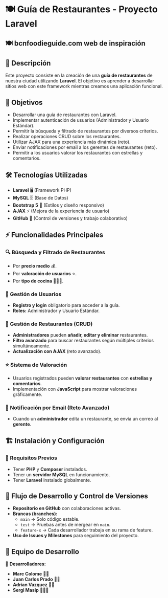 # 🍽️ Guía de Restaurantes - Proyecto Laravel

## 🍽️ bcnfoodieguide.com   web de inspiración


## 📌 Descripción
Este proyecto consiste en la creación de una **guía de restaurantes** de nuestra ciudad utilizando **Laravel**. 
El objetivo es aprender a desarrollar sitios web con este framework mientras creamos una aplicación funcional.

## 🎯 Objetivos
- Desarrollar una guía de restaurantes con Laravel.
- Implementar autenticación de usuarios (Administrador y Usuario Estándar).
- Permitir la búsqueda y filtrado de restaurantes por diversos criterios.
- Realizar operaciones CRUD sobre los restaurantes.
- Utilizar AJAX para una experiencia más dinámica (reto).
- Enviar notificaciones por email a los gerentes de restaurantes (reto).
- Permitir a los usuarios valorar los restaurantes con estrellas y comentarios.

## 🛠️ Tecnologías Utilizadas
- **Laravel** 🖥️ (Framework PHP)
- **MySQL** 🗄️ (Base de Datos)
- **Bootstrap 5** 🎨 (Estilos y diseño responsivo)
- **AJAX** ⚡ (Mejora de la experiencia de usuario)
- **GitHub** 🐙 (Control de versiones y trabajo colaborativo)

## ⚡ Funcionalidades Principales
### 🔍 Búsqueda y Filtrado de Restaurantes
- Por **precio medio** 💰.
- Por **valoración de usuarios** ⭐.
- Por **tipo de cocina** 🍕🥗🍣.

### 👥 Gestión de Usuarios
- **Registro y login** obligatorio para acceder a la guía.
- **Roles:** Administrador y Usuario Estándar.

### 🏢 Gestión de Restaurantes (CRUD)
- **Administradores** pueden **añadir, editar y eliminar** restaurantes.
- **Filtro avanzado** para buscar restaurantes según múltiples criterios simultáneamente.
- **Actualización con AJAX** (reto avanzado).

### ⭐ Sistema de Valoración
- Usuarios registrados pueden **valorar restaurantes** con **estrellas y comentarios**.
- Implementación con **JavaScript** para mostrar valoraciones gráficamente.

### 📧 Notificación por Email (Reto Avanzado)
- Cuando un **administrador** edita un restaurante, se envía un correo al **gerente**.

## 🏗️ Instalación y Configuración
### 🔹 Requisitos Previos
- Tener **PHP** y **Composer** instalados.
- Tener un **servidor MySQL** en funcionamiento.
- Tener **Laravel** instalado globalmente.

## 🔄 Flujo de Desarrollo y Control de Versiones
- **Repositorio en GitHub** con colaboraciones activas.
- **Brancas (branches):**
  - `main` -> Solo código estable.
  - `test` -> Pruebas antes de mergear en `main`.
  - `feature-x` -> Cada desarrollador trabaja en su rama de feature.
- **Uso de Issues y Milestones** para seguimiento del proyecto.

## 🚀 Equipo de Desarrollo
👥 **Desarrolladores:**
- **Marc Colome** 🎅🏿
- **Juan Carlos Prado** 👨‍💻
- **Adrian Vazquez** 🧑‍💻
- **Sergi Masip** 👨🏿‍💻
